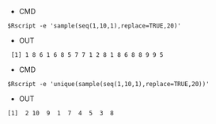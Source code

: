 - CMD

```
$Rscript -e 'sample(seq(1,10,1),replace=TRUE,20)'
```

- OUT

```
 [1] 1 8 6 1 6 8 5 7 7 1 2 8 1 8 6 8 8 9 9 5
```

- CMD

```
$Rscript -e 'unique(sample(seq(1,10,1),replace=TRUE,20))'
```

- OUT

```
[1]  2 10  9  1  7  4  5  3  8
```
